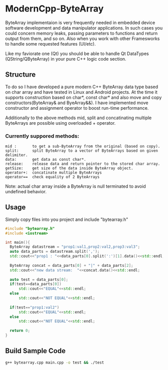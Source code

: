 # ModernCpp-ByteArray
ByteArray implementaion is very frequently needed in embedded device software development and data manipulator applications.
In such cases you could concern memory leaks, passing parameters to functions and return output from them, and so on.
Also when you work with other Framesworks to handle some requested features (UI/etc).

Like my faviorate one (Qt) you should be able to handle Qt DataTypes (QString/QByteArray) in your pure C++ logic code section.

## Structure
To do so I have developed a pure modern C++ ByteArray data type based on char array and have tested in Linux and Android projects.
At the time it supports construction based on char*, const char* and also move and copy constructors(ByteArray& and ByeArray&&).
I have implemented move constructor and assignment operator to boost run-time performance.

Additionally to the above methods mid, split and concatinating multiple ByteArrays are possible using overloaded + operator.

### Currently suppored methods:
```
mid :     	to get a sub-ByteArray from the original (based on copy).
split:    	split ByteArray to a vector of ByteArrays based on given delimiter.
data:     	get data as const char*.
release:  	release data and return pointer to the stored char array.
getSize:  	get size of the data inside ByteArray object.
operator+:	concatinate multiple ByteArrays
operator==	check equality of 2 ByteArrays
```
Note: actual char array inside a ByteArray is null terminated to avoid undefined behavior.


## Usage
Simply copy files into you project and include "bytearray.h"

```cpp
#include "bytearray.h"
#include <iostream>

int main(){
  ByteArray datastream = "prop1:val1,prop2:val2,prop3:val3";
  auto data_parts = datastream.split(',');
  std::cout<<"prop1 : "<<data_parts[0].split(':')[1].data()<<std::endl;
  
  ByteArray concat = data_parts[0] + "|" + data_parts[2];
  std::cout<<"new data stream:  "<<concat.data()<<std::endl;
  
  auto test = data_parts[0];
  if(test==data_parts[0])
	  std::cout<<"EQUAL"<<std::endl;
  else
	  std::cout<<"NOT EQUAL"<<std::endl;
  
  if(test=="prop1:val2")
	  std::cout<<"EQUAL"<<std::endl;
  else
	  std::cout<<"NOT EQUAL"<<std::endl;
  
  return 0;
} 

```

## Build Sample Code
```sh
g++ bytearray.cpp main.cpp -o test && ./test
```
